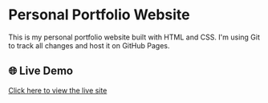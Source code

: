 # Personal Portfolio Website

This is my personal portfolio website built with HTML and CSS. I'm using Git to track all changes and host it on GitHub Pages.

## 🌐 Live Demo

[Click here to view the live site](https://ad4rtech.github.io/portfolio-site/)


